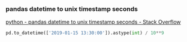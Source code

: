 ###  pandas datetime to unix timestamp seconds


[python - pandas datetime to unix timestamp seconds - Stack Overflow](https://stackoverflow.com/questions/54313463/pandas-datetime-to-unix-timestamp-seconds "python - pandas datetime to unix timestamp seconds - Stack Overflow")




```python
pd.to_datetime(['2019-01-15 13:30:00']).astype(int) / 10**9
```


